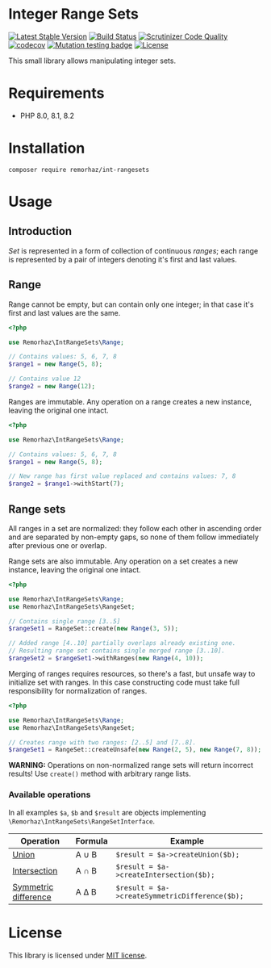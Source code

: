 # Integer Range Sets
[![Latest Stable Version](https://poser.pugx.org/remorhaz/int-rangesets/v/stable)](https://packagist.org/packages/remorhaz/int-rangesets)
[![Build Status](https://travis-ci.com/remorhaz/php-int-rangesets.svg?branch=master)](https://travis-ci.com/remorhaz/php-int-rangesets)
[![Scrutinizer Code Quality](https://scrutinizer-ci.com/g/remorhaz/php-int-rangesets/badges/quality-score.png?b=master)](https://scrutinizer-ci.com/g/remorhaz/php-int-rangesets/?branch=master)
[![codecov](https://codecov.io/gh/remorhaz/php-int-rangesets/branch/master/graph/badge.svg)](https://codecov.io/gh/remorhaz/php-int-rangesets)
[![Mutation testing badge](https://img.shields.io/endpoint?style=flat&url=https%3A%2F%2Fbadge-api.stryker-mutator.io%2Fgithub.com%2Fremorhaz%2Fphp-int-rangesets%2Fmaster)](https://dashboard.stryker-mutator.io/reports/github.com/remorhaz/php-int-rangesets/master)
[![License](https://poser.pugx.org/remorhaz/int-rangesets/license)](https://packagist.org/packages/remorhaz/int-rangesets)

This small library allows manipulating integer sets.

# Requirements

- PHP 8.0, 8.1, 8.2

# Installation

```shell script
composer require remorhaz/int-rangesets
```

# Usage
## Introduction 
_Set_ is represented in a form of collection of continuous _ranges_; each range is represented by a pair of integers denoting it's first and last values.

## Range 
Range cannot be empty, but can contain only one integer; in that case it's first and last values are the same.

```php
<?php

use Remorhaz\IntRangeSets\Range;

// Contains values: 5, 6, 7, 8
$range1 = new Range(5, 8);

// Contains value 12
$range2 = new Range(12);
``` 
Ranges are immutable. Any operation on a range creates a new instance, leaving the original one intact.
```php
<?php

use Remorhaz\IntRangeSets\Range;

// Contains values: 5, 6, 7, 8
$range1 = new Range(5, 8);

// New range has first value replaced and contains values: 7, 8
$range2 = $range1->withStart(7);
```

## Range sets 
All ranges in a set are normalized: they follow each other in ascending order and are separated by non-empty gaps, so none of them follow immediately after previous one or overlap.

Range sets are also immutable. Any operation on a set creates a new instance, leaving the original one intact.

```php
<?php

use Remorhaz\IntRangeSets\Range;
use Remorhaz\IntRangeSets\RangeSet;

// Contains single range [3..5]
$rangeSet1 = RangeSet::create(new Range(3, 5));

// Added range [4..10] partially overlaps already existing one.
// Resulting range set contains single merged range [3..10].
$rangeSet2 = $rangeSet1->withRanges(new Range(4, 10));
``` 

Merging of ranges requires resources, so there's a fast, but unsafe way to initialize set with ranges. In this case constructing code must take full responsibility for normalization of ranges.

```php
<?php

use Remorhaz\IntRangeSets\Range;
use Remorhaz\IntRangeSets\RangeSet;

// Creates range with two ranges: [2..5] and [7..8].
$rangeSet1 = RangeSet::createUnsafe(new Range(2, 5), new Range(7, 8));

```

**WARNING:** Operations on non-normalized range sets will return incorrect results! Use `create()` method with arbitrary range lists.

### Available operations
In all examples `$a`, `$b` and `$result` are objects implementing `\Remorhaz\IntRangeSets\RangeSetInterface`.

| Operation                                                                  | Formula | Example                                        |
|----------------------------------------------------------------------------|---------|------------------------------------------------|
| [Union](https://en.wikipedia.org/wiki/Union_(set_theory))                  | A ∪ B   | `$result = $a->createUnion($b);`               |
| [Intersection](https://en.wikipedia.org/wiki/Intersection_(set_theory))    | A ∩ B   | `$result = $a->createIntersection($b);`        |
| [Symmetric difference](https://en.wikipedia.org/wiki/Symmetric_difference) | A ∆ B   | `$result = $a->createSymmetricDifference($b);` |

# License
This library is licensed under [MIT license](./LICENSE).
